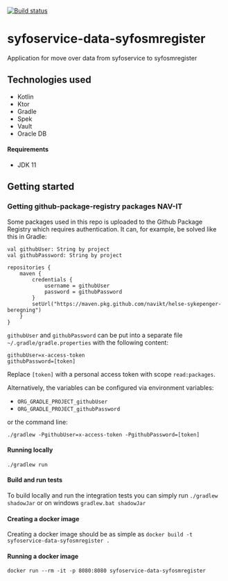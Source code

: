 [![Build status](https://github.com/navikt/syfoservice-data-syfosmregister/workflows/Deploy%20to%20dev%20and%20prod/badge.svg)](https://github.com/navikt/syfoservice-data-syfosmregister/workflows/Deploy%20to%20dev%20and%20prod/badge.svg)
# syfoservice-data-syfosmregister
Application for move over data from syfoservice to syfosmregister

## Technologies used
* Kotlin
* Ktor
* Gradle
* Spek
* Vault
* Oracle DB

#### Requirements

* JDK 11

## Getting started
### Getting github-package-registry packages NAV-IT
Some packages used in this repo is uploaded to the Github Package Registry which requires authentication. It can, for example, be solved like this in Gradle:
```
val githubUser: String by project
val githubPassword: String by project

repositories {
    maven {
        credentials {
            username = githubUser
            password = githubPassword
        }
        setUrl("https://maven.pkg.github.com/navikt/helse-sykepenger-beregning")
    }
}
```
`githubUser` and `githubPassword` can be put into a separate file `~/.gradle/gradle.properties` with the following content:
   
```                                                     
githubUser=x-access-token
githubPassword=[token]
```

Replace `[token]` with a personal access token with scope `read:packages`.

Alternatively, the variables can be configured via environment variables:

* `ORG_GRADLE_PROJECT_githubUser`
* `ORG_GRADLE_PROJECT_githubPassword`

or the command line:

```
./gradlew -PgithubUser=x-access-token -PgithubPassword=[token]
```
#### Running locally
`./gradlew run`

#### Build and run tests
To build locally and run the integration tests you can simply run `./gradlew shadowJar` or on windows 
`gradlew.bat shadowJar`

#### Creating a docker image
Creating a docker image should be as simple as `docker build -t syfoservice-data-syfosmregister .`

#### Running a docker image
`docker run --rm -it -p 8080:8080 syfoservice-data-syfosmregister`